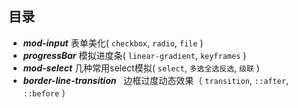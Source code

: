 ## 目录
* ***mod-input***  表单美化( `checkbox`, `radio`, `file` )
* ***progressBar***  模拟进度条( `linear-gradient`, `keyframes` )
* ***mod-select*** 	几种常用select模拟( `select`, `多选全选反选`, `级联` )
* ***border-line-transition***   边框过度动态效果（ `transition`, `::after`, `::before` ）
